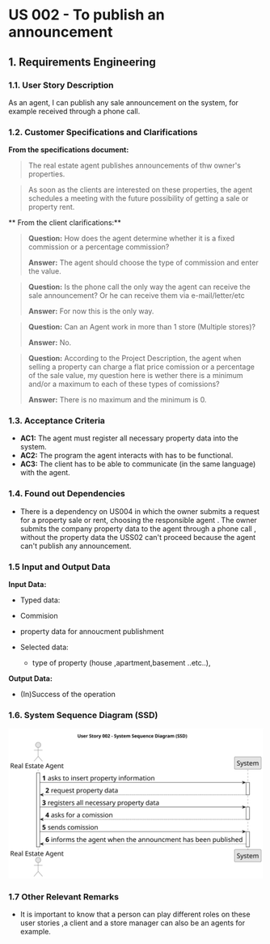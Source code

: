 # US 002 - To publish an announcement 

## 1. Requirements Engineering


### 1.1. User Story Description

As an agent, I can publish any sale announcement on the system, for example received through a phone call.

### 1.2. Customer Specifications and Clarifications 

**From the specifications document:**

>The real estate agent publishes announcements of thw owner's  properties.

> As soon as the clients are interested on these properties, the agent schedules a meeting with the future possibility of getting a sale or property rent.

** From the client clarifications:**  

> **Question:** How does the agent determine whether it is a fixed commission or a percentage commission? 
>
> **Answer:** The agent should choose the type of commission and enter the value.

> **Question:** Is the phone call the only way the agent can receive the sale announcement? Or he can receive them via e-mail/letter/etc
>
> **Answer:** For now this is the only way.

> **Question:** Can an Agent work in more than 1 store (Multiple stores)? 
>
> **Answer:** No.

> **Question:** According to the Project Description, the agent when selling a property can charge a flat price comission or a percentage of the sale value, my question here is wether there is a minimum and/or a maximum to each of these types of comissions?
> 
> **Answer:** There is no maximum and the minimum is 0.


### 1.3. Acceptance Criteria 


* **AC1:** The agent must register all necessary property data into the system.
* **AC2:** The program the agent interacts with has to be functional.
* **AC3:** The client has to be able to communicate (in the same language) with the agent.

### 1.4. Found out Dependencies 

* There is a dependency on US004 in which the owner submits a request for a property sale or rent, choosing the responsible agent .
The owner submits the company property data to the agent through a phone call , without the property data the USS02 can't proceed because the agent can't publish any announcement.

### 1.5 Input and Output Data

**Input Data:**

* Typed data:

* Commision
* property data for annoucment publishment


* Selected data:
  * type of property (house ,apartment,basement ..etc..),


**Output Data:**

* (In)Success of the operation

### 1.6. System Sequence Diagram (SSD)

![System Sequence Diagram - Alternative One](svg/us002-system-sequence-diagram-alternative-one.svg)

### 1.7 Other Relevant Remarks

* It is important to know that a person can play different roles on these user stories ,a client and a store manager can also be an agents for example.